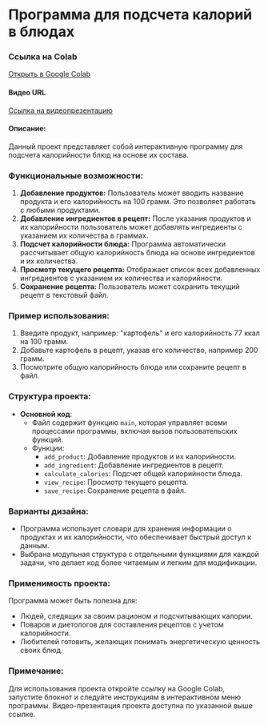 # Программа для подсчета калорий в блюдах

### Ссылка на Colab
[Открыть в Google Colab](https://colab.research.google.com/drive/1L-jBJy8gtMafNRdkJmU3rpzgRbk8u34_?usp=sharing)

#### Видео URL
[Ссылка на видеопрезентацию](https://drive.google.com/file/d/ваш_id_видео/view)

#### Описание:

Данный проект представляет собой интерактивную программу для подсчета калорийности блюд на основе их состава.

### Функциональные возможности:
1. **Добавление продуктов:** Пользователь может вводить название продукта и его калорийность на 100 грамм. Это позволяет работать с любыми продуктами.
2. **Добавление ингредиентов в рецепт:** После указания продуктов и их калорийности пользователь может добавлять ингредиенты с указанием их количества в граммах.
3. **Подсчет калорийности блюда:** Программа автоматически рассчитывает общую калорийность блюда на основе ингредиентов и их количества.
4. **Просмотр текущего рецепта:** Отображает список всех добавленных ингредиентов с указанием их количества и калорийности.
5. **Сохранение рецепта:** Пользователь может сохранить текущий рецепт в текстовый файл.

### Пример использования:
1. Введите продукт, например: "картофель" и его калорийность 77 ккал на 100 грамм.
2. Добавьте картофель в рецепт, указав его количество, например 200 грамм.
3. Посмотрите общую калорийность блюда или сохраните рецепт в файл.

### Структура проекта:

- **Основной код**:
  - Файл содержит функцию `main`, которая управляет всеми процессами программы, включая вызов пользовательских функций.
  - Функции:
    - `add_product`: Добавление продуктов и их калорийности.
    - `add_ingredient`: Добавление ингредиентов в рецепт.
    - `calculate_calories`: Подсчет общей калорийности блюда.
    - `view_recipe`: Просмотр текущего рецепта.
    - `save_recipe`: Сохранение рецепта в файл.

### Варианты дизайна:
- Программа использует словари для хранения информации о продуктах и их калорийности, что обеспечивает быстрый доступ к данным.
- Выбрана модульная структура с отдельными функциями для каждой задачи, что делает код более читаемым и легким для модификации.

### Применимость проекта:
Программа может быть полезна для:
- Людей, следящих за своим рационом и подсчитывающих калории.
- Поваров и диетологов для составления рецептов с учетом калорийности.
- Любителей готовить, желающих понимать энергетическую ценность своих блюд.

### Примечание:

Для использования проекта откройте ссылку на Google Colab, запустите блокнот и следуйте инструкциям в интерактивном меню программы. Видео-презентация проекта доступна по указанной выше ссылке.

